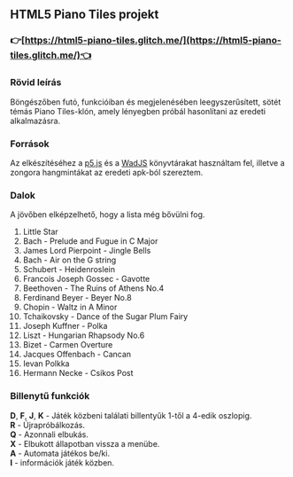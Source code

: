 ## HTML5 Piano Tiles projekt   
### 👉[https://html5-piano-tiles.glitch.me/](https://html5-piano-tiles.glitch.me/)👈
### Rövid leírás   
Böngészőben futó, funkcióiban és megjelenésében leegyszerűsített, sötét témás Piano Tiles-klón, amely lényegben próbál hasonlítani az eredeti alkalmazásra.   

### Források   
Az elkészítéséhez a [p5.js](https://p5js.org/) és a [WadJS](https://github.com/rserota/wad) könyvtárakat használtam fel, illetve a zongora hangmintákat az eredeti apk-ból szereztem.   

### Dalok   
A jövőben elképzelhető, hogy a lista még bővülni fog.   
1. Little Star
2. Bach - Prelude and Fugue in C Major
3. James Lord Pierpoint - Jingle Bells
4. Bach - Air on the G string
5. Schubert - Heidenroslein
6. Francois Joseph Gossec - Gavotte
7. Beethoven - The Ruins of Athens No.4
8. Ferdinand Beyer - Beyer No.8
9. Chopin - Waltz in A Minor
10. Tchaikovsky - Dance of the Sugar Plum Fairy
11. Joseph Kuffner - Polka
12. Liszt - Hungarian Rhapsody No.6
13. Bizet - Carmen Overture
14. Jacques Offenbach - Cancan
15. Ievan Polkka
16. Hermann Necke - Csikos Post   

### Billenytű funkciók   
**D**, **F**, **J**, **K** - Játék közbeni találati billentyűk 1-től a 4-edik oszlopig.   
**R** - Újrapróbálkozás.   
**Q** - Azonnali elbukás.   
**X** - Elbukott állapotban vissza a menübe.   
**A** - Automata játékos be/ki.   
**I** - információk játék közben.